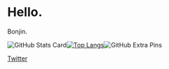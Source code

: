 # Hello. 
Bonjin.

![GitHub Stats Card](https://github-readme-stats.vercel.app/api?username=Fidio-lp2)[![Top Langs](https://github-readme-stats.vercel.app/api/top-langs/?username=Fidio-lp2&layout=compact&theme=dark)](https://github.com/anuraghazra/github-readme-stats)![GitHub Extra Pins](https://github-readme-stats.vercel.app/api/pin/?username=Fidio-lp2&repo=Fidio-lp2&theme=dark)

[Twitter](https://twitter.com/underthe229004)
